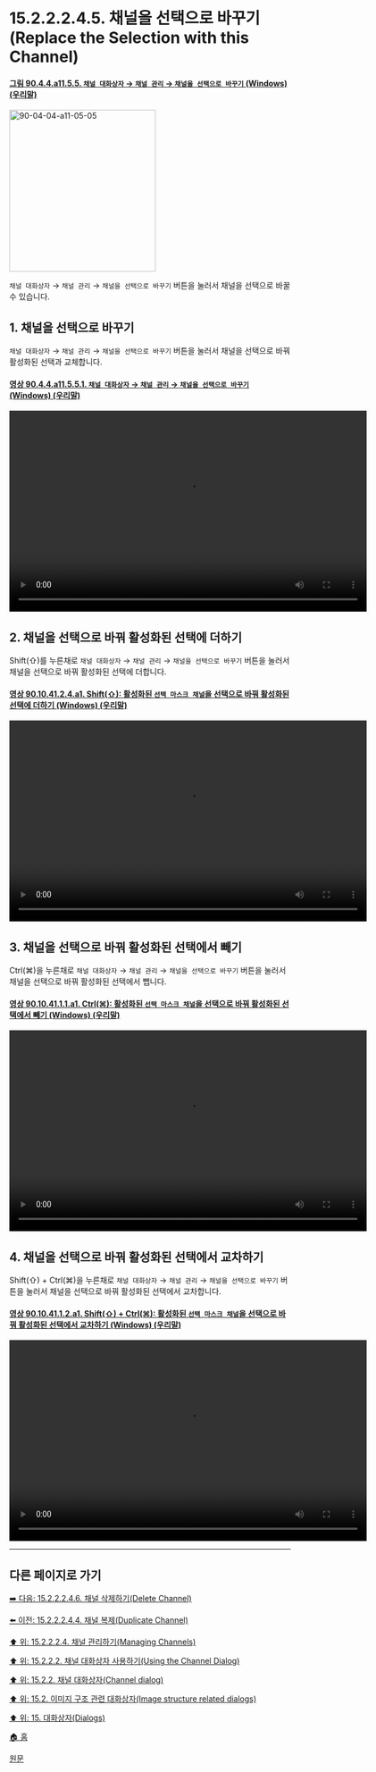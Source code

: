 # 15.2.2.2.4.5. 채널을 선택으로 바꾸기(Replace the Selection with this Channel)

<a id="90-04-04-a11-05-05"></a>

#### [그림 90.4.4.a11.5.5. `채널 대화상자` → `채널 관리` → `채널을 선택으로 바꾸기` (Windows) (우리말)](./90-04-04-channels.md#90-04-04-a11-05-05)
<img width="262" height="290" alt="90-04-04-a11-05-05" src="https://github.com/wonder13662/gimp/assets/15767104/0606ab86-440d-4fbe-afa7-5d685ec42419" />

`채널 대화상자` → `채널 관리` → `채널을 선택으로 바꾸기` 버튼을 눌러서 채널을 선택으로 바꿀 수 있습니다.

<a id="15-02-02-02-04-05-s1"></a>

## 1. 채널을 선택으로 바꾸기
`채널 대화상자` → `채널 관리` → `채널을 선택으로 바꾸기` 버튼을 눌러서 채널을 선택으로 바꿔 활성화된 선택과 교체합니다.

<a id="90-04-04-a11-05-05-01"></a>

#### [영상 90.4.4.a11.5.5.1. `채널 대화상자` → `채널 관리` → `채널을 선택으로 바꾸기` (Windows) (우리말)](./90-04-04-channels.md#90-04-04-a11-05-05-01)
<video controls="controls" width="640" height="360" src="https://github.com/wonder13662/gimp/assets/15767104/a4c6036a-4e43-4111-9c6c-196f8779770b"></video>

<a id="15-02-02-02-04-05-s2"></a>

## 2. 채널을 선택으로 바꿔 활성화된 선택에 더하기
Shift(⇧)를 누른채로 `채널 대화상자` → `채널 관리` → `채널을 선택으로 바꾸기` 버튼을 눌러서 채널을 선택으로 바꿔 활성화된 선택에 더합니다.

<a id="90-10-41-02-04-a1"></a>

#### [영상 90.10.41.2.4.a1. Shift(⇧): 활성화된 `선택 마스크 채널`을 선택으로 바꿔 활성화된 선택에 더하기 (Windows) (우리말)](./90-10-41-02-04-transform_channel_to_adding_selection.md#90-10-41-02-04-a1)
<video controls="controls" width="640" height="360" src="https://github.com/wonder13662/gimp/assets/15767104/7acad3a3-f0db-467b-9199-cb2e5e341073"></video>

<a id="15-02-02-02-04-05-s3"></a>

## 3. 채널을 선택으로 바꿔 활성화된 선택에서 빼기
Ctrl(⌘)을 누른채로 `채널 대화상자` → `채널 관리` → `채널을 선택으로 바꾸기` 버튼을 눌러서 채널을 선택으로 바꿔 활성화된 선택에서 뺍니다.

<a id="90-10-41-01-01-a1"></a>

#### [영상 90.10.41.1.1.a1. Ctrl(⌘): 활성화된 `선택 마스크 채널`을 선택으로 바꿔 활성화된 선택에서 빼기 (Windows) (우리말)](./90-10-41-01-01-transform_channel_to_subtracting_selection.md#90-10-41-01-01-a1)
<video controls="controls" width="640" height="360" src="https://github.com/wonder13662/gimp/assets/15767104/4d2522ff-c480-4d94-9afe-01799bf46fbc"></video>

<a id="15-02-02-02-04-05-s4"></a>

## 4. 채널을 선택으로 바꿔 활성화된 선택에서 교차하기
Shift(⇧) + Ctrl(⌘)을 누른채로 `채널 대화상자` → `채널 관리` → `채널을 선택으로 바꾸기` 버튼을 눌러서 채널을 선택으로 바꿔 활성화된 선택에서 교차합니다.

<a id="90-10-41-01-02-a1"></a>

#### [영상 90.10.41.1.2.a1. Shift(⇧) + Ctrl(⌘): 활성화된 `선택 마스크 채널`을 선택으로 바꿔 활성화된 선택에서 교차하기 (Windows) (우리말)](./90-10-41-01-02-transform_channel_to_interasecting_selection.md#90-10-41-01-02-a1)
<video controls="controls" width="640" height="360" src="https://github.com/wonder13662/gimp/assets/15767104/331b4b24-ed05-45de-9fe6-c7b090766765"></video>

***

## 다른 페이지로 가기

[➡️ 다음: 15.2.2.2.4.6. 채널 삭제하기(Delete Channel)](./15-02-02-02-04-06-delete_channel.md)

[⬅️ 이전: 15.2.2.2.4.4. 채널 복제(Duplicate Channel)](./15-02-02-02-04-04-duplicate_channel.md)

[⬆️ 위: 15.2.2.2.4. 채널 관리하기(Managing Channels)](./15-02-02-02-04-00-managing_channels.md)

[⬆️ 위: 15.2.2.2. 채널 대화상자 사용하기(Using the Channel Dialog)](./15-02-02-02-00-using_the_channel_dialog.md)

[⬆️ 위: 15.2.2. 채널 대화상자(Channel dialog)](./15-02-02-00-channel_dialog.md)

[⬆️ 위: 15.2. 이미지 구조 관련 대화상자(Image structure related dialogs)](./15-02-00-image-structure-related-dialogs.md)

[⬆️ 위: 15. 대화상자(Dialogs)](./15-00-dialogs.md)

[🏠 홈](./00-home.md)

[원문](https://docs.gimp.org/2.10/ko/gimp-channel-dialog.html#gimp-channel-selection-replace)